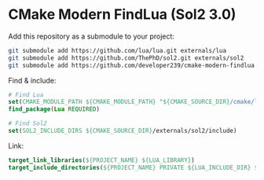 # CMake Modern FindLua (Sol2 3.0)

Add this repository as a submodule to your project:

```bash
git submodule add https://github.com/lua/lua.git externals/lua
git submodule add https://github.com/ThePhD/sol2.git externals/sol2
git submodule add https://github.com/developer239/cmake-modern-findlua cmake/lua
```

Find & include:
```cmake
# Find Lua
set(CMAKE_MODULE_PATH ${CMAKE_MODULE_PATH} "${CMAKE_SOURCE_DIR}/cmake/lua/")
find_package(Lua REQUIRED)

# Find Sol2
set(SOL2_INCLUDE_DIRS ${CMAKE_SOURCE_DIR}/externals/sol2/include)
```

Link:
```cmake
target_link_libraries(${PROJECT_NAME} ${LUA_LIBRARY})
target_include_directories(${PROJECT_NAME} PRIVATE ${LUA_INCLUDE_DIR} ${SOL2_INCLUDE_DIRS})
```
